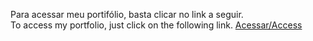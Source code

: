 Para acessar meu portifólio, basta clicar no link a seguir.<br>
To access my portfolio, just click on the following link.
<a href="https://liliannymarinho.github.io/Portifolio/">Acessar/Access</a>
